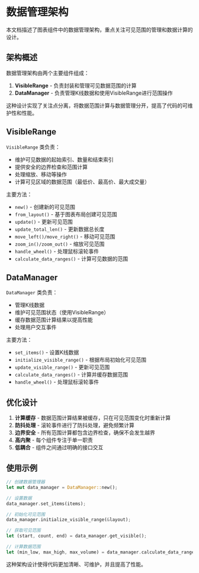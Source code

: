 # 数据管理架构

本文档描述了图表组件中的数据管理架构，重点关注可见范围的管理和数据计算的设计。

## 架构概述

数据管理架构由两个主要组件组成：

1. **VisibleRange** - 负责封装和管理可见数据范围的计算
2. **DataManager** - 负责管理K线数据和使用VisibleRange进行范围操作

这种设计实现了关注点分离，将数据范围计算与数据管理分开，提高了代码的可维护性和性能。

## VisibleRange

`VisibleRange` 类负责：

- 维护可见数据的起始索引、数量和结束索引
- 提供安全的边界检查和范围计算
- 处理缩放、移动等操作
- 计算可见区域的数据范围（最低价、最高价、最大成交量）

主要方法：

- `new()` - 创建新的可见范围
- `from_layout()` - 基于图表布局创建可见范围
- `update()` - 更新可见范围
- `update_total_len()` - 更新数据总长度
- `move_left()/move_right()` - 移动可见范围
- `zoom_in()/zoom_out()` - 缩放可见范围
- `handle_wheel()` - 处理鼠标滚轮事件
- `calculate_data_ranges()` - 计算可见数据的范围

## DataManager

`DataManager` 类负责：

- 管理K线数据
- 维护可见范围状态（使用VisibleRange）
- 缓存数据范围计算结果以提高性能
- 处理用户交互事件

主要方法：

- `set_items()` - 设置K线数据
- `initialize_visible_range()` - 根据布局初始化可见范围
- `update_visible_range()` - 更新可见范围
- `calculate_data_ranges()` - 计算并缓存数据范围
- `handle_wheel()` - 处理鼠标滚轮事件

## 优化设计

1. **计算缓存** - 数据范围计算结果被缓存，只在可见范围变化时重新计算
2. **防抖处理** - 滚轮事件进行了防抖处理，避免频繁计算
3. **边界安全** - 所有范围计算都包含边界检查，确保不会发生越界
4. **高内聚** - 每个组件专注于单一职责
5. **低耦合** - 组件之间通过明确的接口交互

## 使用示例

```rust
// 创建数据管理器
let mut data_manager = DataManager::new();

// 设置数据
data_manager.set_items(items);

// 初始化可见范围
data_manager.initialize_visible_range(&layout);

// 获取可见范围
let (start, count, end) = data_manager.get_visible();

// 计算数据范围
let (min_low, max_high, max_volume) = data_manager.calculate_data_ranges();
```

这种架构设计使得代码更加清晰、可维护，并且提高了性能。 
